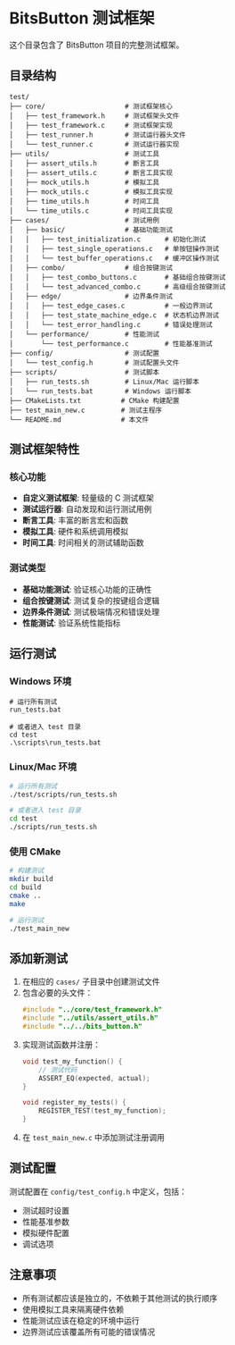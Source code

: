 # BitsButton 测试框架

这个目录包含了 BitsButton 项目的完整测试框架。

## 目录结构

```
test/
├── core/                    # 测试框架核心
│   ├── test_framework.h     # 测试框架头文件
│   ├── test_framework.c     # 测试框架实现
│   ├── test_runner.h        # 测试运行器头文件
│   └── test_runner.c        # 测试运行器实现
├── utils/                   # 测试工具
│   ├── assert_utils.h       # 断言工具
│   ├── assert_utils.c       # 断言工具实现
│   ├── mock_utils.h         # 模拟工具
│   ├── mock_utils.c         # 模拟工具实现
│   ├── time_utils.h         # 时间工具
│   └── time_utils.c         # 时间工具实现
├── cases/                   # 测试用例
│   ├── basic/               # 基础功能测试
│   │   ├── test_initialization.c      # 初始化测试
│   │   ├── test_single_operations.c   # 单按钮操作测试
│   │   └── test_buffer_operations.c   # 缓冲区操作测试
│   ├── combo/               # 组合按键测试
│   │   ├── test_combo_buttons.c       # 基础组合按键测试
│   │   └── test_advanced_combo.c      # 高级组合按键测试
│   ├── edge/                # 边界条件测试
│   │   ├── test_edge_cases.c          # 一般边界测试
│   │   ├── test_state_machine_edge.c  # 状态机边界测试
│   │   └── test_error_handling.c      # 错误处理测试
│   └── performance/         # 性能测试
│       └── test_performance.c         # 性能基准测试
├── config/                  # 测试配置
│   └── test_config.h        # 测试配置头文件
├── scripts/                 # 测试脚本
│   ├── run_tests.sh         # Linux/Mac 运行脚本
│   └── run_tests.bat        # Windows 运行脚本
├── CMakeLists.txt          # CMake 构建配置
├── test_main_new.c         # 测试主程序
└── README.md               # 本文件
```

## 测试框架特性

### 核心功能
- **自定义测试框架**: 轻量级的 C 测试框架
- **测试运行器**: 自动发现和运行测试用例
- **断言工具**: 丰富的断言宏和函数
- **模拟工具**: 硬件和系统调用模拟
- **时间工具**: 时间相关的测试辅助函数

### 测试类型
- **基础功能测试**: 验证核心功能的正确性
- **组合按键测试**: 测试复杂的按键组合逻辑
- **边界条件测试**: 测试极端情况和错误处理
- **性能测试**: 验证系统性能指标

## 运行测试

### Windows 环境
```batch
# 运行所有测试
run_tests.bat

# 或者进入 test 目录
cd test
.\scripts\run_tests.bat
```

### Linux/Mac 环境
```bash
# 运行所有测试
./test/scripts/run_tests.sh

# 或者进入 test 目录
cd test
./scripts/run_tests.sh
```

### 使用 CMake
```bash
# 构建测试
mkdir build
cd build
cmake ..
make

# 运行测试
./test_main_new
```

## 添加新测试

1. 在相应的 `cases/` 子目录中创建测试文件
2. 包含必要的头文件：
   ```c
   #include "../core/test_framework.h"
   #include "../utils/assert_utils.h"
   #include "../../bits_button.h"
   ```
3. 实现测试函数并注册：
   ```c
   void test_my_function() {
       // 测试代码
       ASSERT_EQ(expected, actual);
   }
   
   void register_my_tests() {
       REGISTER_TEST(test_my_function);
   }
   ```
4. 在 `test_main_new.c` 中添加测试注册调用

## 测试配置

测试配置在 `config/test_config.h` 中定义，包括：
- 测试超时设置
- 性能基准参数
- 模拟硬件配置
- 调试选项

## 注意事项

- 所有测试都应该是独立的，不依赖于其他测试的执行顺序
- 使用模拟工具来隔离硬件依赖
- 性能测试应该在稳定的环境中运行
- 边界测试应该覆盖所有可能的错误情况